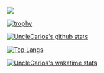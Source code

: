 ![](https://img.shields.io/badge/Hi~-I'm&nbsp;Carlos.-da282a)

[![trophy](https://github-profile-trophy.vercel.app/?username=unclecarlos&theme=onedark)](https://github.com/ryo-ma/github-profile-trophy)

[![UncleCarlos's github stats](https://github-readme-stats.vercel.app/api?username=unclecarlos&count_private=true&show_icons=true&theme=onedark)](https://github.com/anuraghazra/github-readme-stats)

[![Top Langs](https://github-readme-stats.vercel.app/api/top-langs/?username=unclecarlos&layout=compact)](https://github.com/anuraghazra/github-readme-stats)

[![UncleCarlos's wakatime stats](https://github-readme-stats.vercel.app/api/wakatime?username=@fdd0faf4-5f58-42f1-96c8-328cf1e66f8b)](https://github.com/anuraghazra/github-readme-stats)

<!--
**UncleCarlos/UncleCarlos** is a ✨ _special_ ✨ repository because its `README.md` (this file) appears on your GitHub profile.

### Hi there 👋

Here are some ideas to get you started:

- 🔭 I’m currently working on ...
- 🌱 I’m currently learning ...
- 👯 I’m looking to collaborate on ...
- 🤔 I’m looking for help with ...
- 💬 Ask me about ...
- 📫 How to reach me: ...
- 😄 Pronouns: ...
- ⚡ Fun fact: ...
-->

